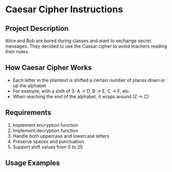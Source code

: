# Caesar Cipher Instructions

## Project Description
Alice and Bob are bored during classes and want to exchange secret messages. They decided to use the Caesar cipher to avoid teachers reading their notes.

## How Caesar Cipher Works
- Each letter in the plaintext is shifted a certain number of places down or up the alphabet
- For example, with a shift of 3: A → D, B → E, C → F, etc.
- When reaching the end of the alphabet, it wraps around (Z → C)

## Requirements
1. Implement encryption function
2. Implement decryption function  
3. Handle both uppercase and lowercase letters
4. Preserve spaces and punctuation
5. Support shift values from 0 to 25

## Usage Examples
